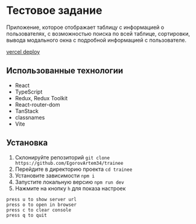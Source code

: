 # Тестовое задание

Приложение, которое отображает таблицу с информацией о пользователях, с возможностью поиска по всей таблице, сортировки, вывода модального окна с подробной информацией с пользователе.

[vercel deploy](https://trainee-three.vercel.app/)

## Использованные технологии

- React
- TypeScript
- Redux, Redux Toolkit
- React-router-dom
- TanStack
- classnames
- Vite

## Установка

1. Склонируйте репозиторий `git clone https://github.com/EgorovArtem34/trainee`
2. Перейдите в директорию проекта `cd trainee`
3. Установите зависимости `npm i`
4. Запустите локальную версию `npm run dev`
5. Нажмите на кнопку `h` для показа настроек

```press r to restart the server
press u to show server url
press o to open in browser
press c to clear console
press q to quit
```
